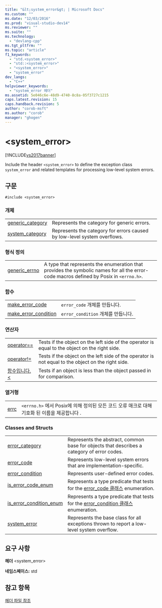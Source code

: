 ```yaml
---
title: "&lt;system_error&gt; | Microsoft Docs"
ms.custom: ""
ms.date: "12/03/2016"
ms.prod: "visual-studio-dev14"
ms.reviewer: ""
ms.suite: ""
ms.technology: 
  - "devlang-cpp"
ms.tgt_pltfrm: ""
ms.topic: "article"
f1_keywords: 
  - "std.<system_error>"
  - "std::<system_error>"
  - "<system_error>"
  - "system_error"
dev_langs: 
  - "C++"
helpviewer_keywords: 
  - "system_error 헤더"
ms.assetid: 5e046c6e-48d9-4740-8c8a-05f3727c1215
caps.latest.revision: 15
caps.handback.revision: 5
author: "corob-msft"
ms.author: "corob"
manager: "ghogen"
---
```

# &lt;system_error&gt;
[!INCLUDE[vs2017banner](../assembler/inline/includes/vs2017banner.md)]

Include the header `<system_error>` to define the exception class `system_error` and related templates for processing low\-level system errors.  
  
## 구문  
  
```  
#include <system_error>  
```  
  
### 개체  
  
|||  
|-|-|  
|[generic\_category](../Topic/generic_category.md)|Represents the category for generic errors.|  
|[system\_category](../Topic/system_category.md)|Represents the category for errors caused by low\-level system overflows.|  
  
### 형식 정의  
  
|||  
|-|-|  
|[generic\_errno](../Topic/generic_errno.md)|A type that represents the enumeration that provides the symbolic names for all the error\-code macros defined by Posix in `<errno.h>`.|  
  
### 함수  
  
|||  
|-|-|  
|[make\_error\_code](../Topic/make_error_code.md)|`error_code` 개체를 만듭니다.|  
|[make\_error\_condition](../Topic/make_error_condition.md)|`error_condition` 개체를 만듭니다.|  
  
### 연산자  
  
|||  
|-|-|  
|[operator\=\=](../Topic/operator==%20\(%3Csystem_error%3E\).md)|Tests if the object on the left side of the operator is equal to the object on the right side.|  
|[operator\!\=](../Topic/operator!=%20\(%3Csystem_error%3E\).md)|Tests if the object on the left side of the operator is not equal to the object on the right side.|  
|[함수입니다.\<](../Topic/operator%3C%20\(%3Csystem_error%3E\).md)|Tests if an object is less than the object passed in for comparison.|  
  
### 열거형  
  
|||  
|-|-|  
|[errc](../Topic/errc%20Enumeration.md)|`<errno.h>` 에서 Posix에 의해 정의된 모든 코드 오류 매크로 대해 기호화 된 이름을 제공합니다   .|  
  
### Classes and Structs  
  
|||  
|-|-|  
|[error\_category](../standard-library/error-category-class.md)|Represents the abstract, common base for objects that describes a category of error codes.|  
|[error\_code](../standard-library/error-code-class.md)|Represents low\-level system errors that are implementation\-specific.|  
|[error\_condition](../standard-library/error-condition-class.md)|Represents user\-defined error codes.|  
|[is\_error\_code\_enum](../standard-library/is-error-code-enum-class.md)|Represents a type predicate that tests for the [error\_code 클래스](../standard-library/error-code-class.md) enumeration.|  
|[is\_error\_condition\_enum](../standard-library/is-error-condition-enum-class.md)|Represents a type predicate that tests for the [error\_condition 클래스](../standard-library/error-condition-class.md) enumeration.|  
|[system\_error](../standard-library/system-error-class.md)|Represents the base class for all exceptions thrown to report a low\-level system overflow.|  
  
## 요구 사항  
 **헤더** \<system\_error\>  
  
 **네임스페이스:** std  
  
## 참고 항목  
 [헤더 파일 참조](../standard-library/cpp-standard-library-header-files.md)